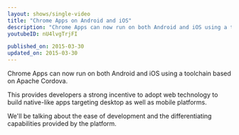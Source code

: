 ```yaml
---
layout: shows/single-video
title: "Chrome Apps on Android and iOS"
description: "Chrome Apps can now run on both Android and iOS using a toolchain based on Apache Cordova.  This provides developers a strong incentive to adopt web technology to build native-like apps targeting desktop as well as mobile platforms.  We'll be talking about the ease of development and the differentiating capabilities provided by the platform."
youtubeID: nU4lvgTrjFI

published_on: 2015-03-30
updated_on: 2015-03-30
---
```


Chrome Apps can now run on both Android and iOS using a toolchain based on Apache Cordova. 

This provides developers a strong incentive to adopt web technology to build native-like apps targeting desktop as well as mobile platforms. 

We'll be talking about the ease of development and the differentiating capabilities provided by the platform.
